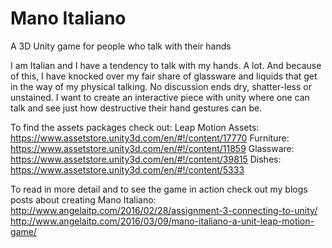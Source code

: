 # Mano Italiano
A 3D Unity game for people who talk with their hands

I am Italian and I have a tendency to talk with my hands. A lot. And because of this, I have knocked over my fair share of glassware and liquids that get in the way of my physical talking. No discussion ends dry, shatter-less or unstained. I want to create an interactive piece with unity where one can talk and see just how destructive their hand gestures can be.

To find the assets packages check out:
Leap Motion Assets: https://www.assetstore.unity3d.com/en/#!/content/17770
Furniture: https://www.assetstore.unity3d.com/en/#!/content/11859
Glassware: https://www.assetstore.unity3d.com/en/#!/content/39815
Dishes: https://www.assetstore.unity3d.com/en/#!/content/5333

To read in more detail and to see the game in action check out my blogs posts about creating Mano Italiano:
http://www.angelaitp.com/2016/02/28/assignment-3-connecting-to-unity/
http://www.angelaitp.com/2016/03/09/mano-italiano-a-unit-leap-motion-game/
